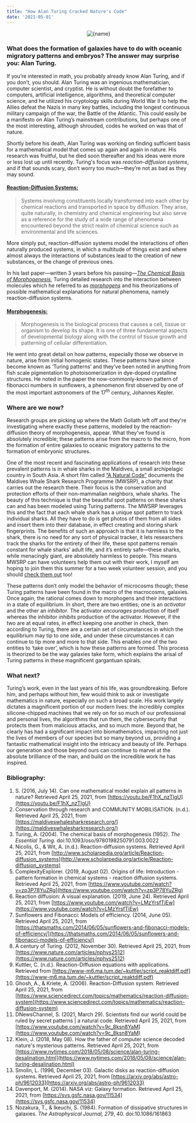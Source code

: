```yaml
---
title: "How Alan Turing Cracked Nature's Code"
date: '2021-05-01'
---
```

<p align='center'>
  <Image
    src="/images/cover.jpg"
    layout='responsive'
    height="auto"
    width="auto"
    quality={100}
    alt={name}
  />
</p>

### What does the formation of galaxies have to do with oceanic migratory patterns and embryos? The answer may surprise you: Alan Turing.

If you’re interested in math, you probably already know Alan Turing, and if you don’t, you should. Alan Turing was an ingenious mathematician, computer scientist, and cryptist. He is without doubt the forefather to computers, artificial intelligence, algorithms, and theoretical computer science, and he utilized his cryptology skills during World War II to help the Allies defeat the Nazis in many key battles, including the longest continuous military campaign of the war, the Battle of the Atlantic. This could easily be a manifesto on Alan Turing’s mainstream contributions, but perhaps one of the most interesting, although shrouded, codes he worked on was that of nature.

Shortly before his death, Alan Turing was working on finding sufficient basis for a mathematical model that comes up again and again in nature. His research was fruitful, but he died soon thereafter and his ideas were more or less lost up until recently. Turing's focus was _reaction-diffusion systems_, and if that sounds scary, don’t worry too much—they’re not as bad as they may sound.


#### <span style="text-decoration:underline;">Reaction-Diffusion Systems:</span>

  >Systems involving constituents locally transformed into each other by chemical reactions and transported in space by diffusion. They arise, quite naturally, in chemistry and chemical engineering but also serve as a reference for the study of a wide range of phenomena encountered beyond the strict realm of chemical science such as environmental and life sciences.

More simply put, reaction-diffusion systems model the interactions of often naturally produced systems, in which a multitude of things exist and where almost always the interactions of substances lead to the creation of new substances, or the change of previous ones.

In his last paper—written 3 years before his passing—_[The Chemical Basis of Morphogenesis](https://www.dna.caltech.edu/courses/cs191/paperscs191/turing.pdf)_, Turing detailed research into the interaction between molecules which he referred to as _[morphogens](https://www.sciencedirect.com/topics/biochemistry-genetics-and-molecular-biology/morphogen)_ and his theorizations of possible mathematical explanations for natural phenomena, namely reaction-diffusion systems.

#### <span style="text-decoration:underline;">Morphogenesis:</span>

  >Morphogenesis is the biological process that causes a cell, tissue or organism to develop its shape. It is one of three fundamental aspects of developmental biology along with the control of tissue growth and patterning of cellular differentiation.

He went into great detail on how patterns, especially those we observe in nature, arise from initial homogenic states. These patterns have since become known as ‘Turing patterns’ and they’ve been noted in anything from fish scale pigmentation to photoisomerization in dye-doped crystalline structures. He noted in the paper the now-commonly-known pattern of fibonacci numbers in sunflowers, a phenomenon first observed by one of the most important astronomers of the 17<sup>th</sup> century, Johannes Kepler.


### Where are we now?

Research groups are picking up where the Math Goliath left off and they're investigating where exactly these patterns, modeled by the reaction-diffusion theory of morphogenesis, appear. What they've found is absolutely incredible; these patterns arise from the macro to the micro, from the formation of entire galaxies to oceanic migratory patterns to the formation of embryonic structures.

One of the most recent and fascinating applications of research into these prevalent patterns is in whale sharks in the Maldives, a small archipelagic country in South Asia. A short film called [“A Natural Code”](https://www.youtube.com/watch?v=9c_8ksn8YaM) documents the Maldives Whale Shark Research Programme (MWSRP), a charity that carries out the research there. Their focus is the conservation and protection efforts of their non-mammalian neighbors, whale sharks.  The beauty of this technique is that the beautiful spot patterns on these sharks can and has been modeled using Turing patterns. The MWSRP leverages this and the fact that each whale shark has a unique spot pattern to track individual sharks. All they have to do is get photos of them from all sides and insert them into their database, in effect creating and storing shark fingerprints. The benefits of such an approach is that it is harmless to the shark, there is no need for any sort of physical tracker, it lets researchers track the sharks for the entirety of their life, these spot patterns remain constant for whale sharks’ adult life, and it’s entirely safe—these sharks, while menacingly giant, are absolutely harmless to people. This means MWSRP can have volunteers help them out with their work, I myself am hoping to join them this summer for a two week volunteer session, and you should [check them out](https://maldiveswhalesharkresearch.org/research/) too!

These patterns don’t only model the behavior of microcosms though; these Turing patterns have been found in the macro of the macrocosms, galaxies. Once again, the rational comes down to morphogens and their interactions in a state of equilibrium. In short, there are two entities; one is an _activator_ and the other an _inhibitor_. The activator _encourages_ production of itself whereas the inhibitor _inhibits_ production of the activator. However, if the two are at equal rates, in effect keeping one another in check, then according to Turing, there are a certain set of circumstances in which the equilibrium may tip to one side, and under these circumstances it can continue to tip more and more to that side. This enables one of the two entities to ‘take over’, which is how these patterns are formed. This process is theorized to be the way galaxies take form, which explains the arisal of Turing patterns in these magnificent gargantuan spirals.


### What next?

Turing’s work, even in the last years of his life, was groundbreaking. Before him, and perhaps without him, few would think to ask or investigate mathematics in nature, especially on such a broad scale. His work largely dictates a magnificent portion of our modern lives: the incredibly complex silicone-chipped machines that we rely on for so much of our professional and personal lives, the algorithms that run them, the cybersecurity that protects them from malicious attacks, and so much more. Beyond that, he clearly has had a significant impact into biomathematics, impacting not just the lives of members of our species but so many beyond us, providing a fantastic mathematical insight into the intricacy and beauty of life. Perhaps our generation and those beyond ours can continue to marvel at the absolute brilliance of the man, and build on the incredible work he has inspired.


###


### Bibliography:



1. S. (2016, July 14). Can one mathematical model explain all patterns in nature? Retrieved April 25, 2021, from [https://youtu.be/F1hX_nzTlgU](https://youtu.be/F1hX_nzTlgU)
1. Conservation through research and COMMUNITY MOBILISATION. (n.d.). Retrieved April 25, 2021, from [https://maldiveswhalesharkresearch.org/](https://maldiveswhalesharkresearch.org/)
2. Turing, A. (2004). The chemical basis of morphogenesis (1952). _The Essential Turing_. doi:10.1093/oso/9780198250791.003.0022
3. Nicolis, G., & Wit, A. (n.d.). Reaction-diffusion systems. Retrieved April 25, 2021, from [http://www.scholarpedia.org/article/Reaction-diffusion_systems](http://www.scholarpedia.org/article/Reaction-diffusion_systems)
4. ComplexityExplorer. (2019, August 02). Origins of life: Introduction - pattern formation in chemical systems - reaction diffusion systems. Retrieved April 25, 2021, from [https://www.youtube.com/watch?v=zp3P78YuZRg](https://www.youtube.com/watch?v=zp3P78YuZRg)
5. Reaction diffusion: A visual explanation. (2019, June 24). Retrieved April 25, 2021, from [https://www.youtube.com/watch?v=LMzYrsfTiEw](https://www.youtube.com/watch?v=LMzYrsfTiEw)
6. Sunflowers and Fibonacci: Models of efficiency. (2014, June 05). Retrieved April 25, 2021, from [https://thatsmaths.com/2014/06/05/sunflowers-and-fibonacci-models-of-efficiency/](https://thatsmaths.com/2014/06/05/sunflowers-and-fibonacci-models-of-efficiency/)
7. A century of Turing. (2012, November 30). Retrieved April 25, 2021, from [https://www.nature.com/articles/nphys2512](https://www.nature.com/articles/nphys2512)
8. Kuttler, C. (n.d.). Reaction-Diffusion equations with applications. Retrieved from [https://www-m6.ma.tum.de/~kuttler/script_reaktdiff.pdf](https://www-m6.ma.tum.de/~kuttler/script_reaktdiff.pdf)
9. Ghosh, A., & Kriete, A. (2006). Reaction-Diffusion system. Retrieved April 25, 2021, from [https://www.sciencedirect.com/topics/mathematics/reaction-diffusion-system](https://www.sciencedirect.com/topics/mathematics/reaction-diffusion-system)
10. DNewsChannel, S. (2021, March 29). Scientists find our world could be ruled by secret patterns | a natural code. Retrieved April 25, 2021, from [https://www.youtube.com/watch?v=9c_8ksn8YaM](https://www.youtube.com/watch?v=9c_8ksn8YaM)
11. Klein, J. (2018, May 08). How the father of computer science decoded nature's mysterious patterns. Retrieved April 25, 2021, from [https://www.nytimes.com/2018/05/08/science/alan-turing-desalination.html](https://www.nytimes.com/2018/05/08/science/alan-turing-desalination.html)
12. Smolin, L. (1996, December 03). Galactic disks as reaction-diffusion systems. Retrieved April 25, 2021, from [https://arxiv.org/abs/astro-ph/9612033](https://arxiv.org/abs/astro-ph/9612033)
13. Davenport, M. (2014). NASA viz: Galaxy formation. Retrieved April 25, 2021, from [https://svs.gsfc.nasa.gov/11534](https://svs.gsfc.nasa.gov/11534)
14. Nozakura, T., & Ikeuchi, S. (1984). Formation of dissipative structures in galaxies. _The Astrophysical Journal,_ _279_, 40. doi:10.1086/161863
